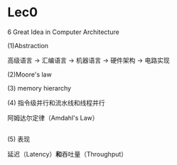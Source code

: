 # Lec0

6 Great Idea in Computer Architecture

(1)Abstraction

&#x20;高级语言 → 汇编语言 → 机器语言 → 硬件架构 → 电路实现

(2)Moore's law

(3) memory hierarchy

(4) 指令级并行和流水线和线程并行

阿姆达尔定律（Amdahl's Law）

<figure><img src=".gitbook/assets/Screenshot 2024-12-23 at 11.36.25 am.png" alt=""><figcaption></figcaption></figure>

(5) 表现

延迟（Latency）**和**吞吐量（Throughput）



